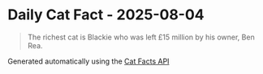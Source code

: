 # Daily Cat Fact - 2025-08-04

> The richest cat is Blackie who was left £15 million by his owner, Ben Rea.

Generated automatically using the [Cat Facts API](https://catfact.ninja)
